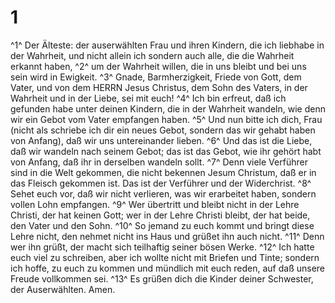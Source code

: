 # 1 
^1^ Der Älteste: der auserwählten Frau und ihren Kindern, die ich liebhabe in der Wahrheit, und nicht allein ich sondern auch alle, die die Wahrheit erkannt haben, ^2^ um der Wahrheit willen, die in uns bleibt und bei uns sein wird in Ewigkeit. ^3^ Gnade, Barmherzigkeit, Friede von Gott, dem Vater, und von dem HERRN Jesus Christus, dem Sohn des Vaters, in der Wahrheit und in der Liebe, sei mit euch! ^4^ Ich bin erfreut, daß ich gefunden habe unter deinen Kindern, die in der Wahrheit wandeln, wie denn wir ein Gebot vom Vater empfangen haben. ^5^ Und nun bitte ich dich, Frau (nicht als schriebe ich dir ein neues Gebot, sondern das wir gehabt haben von Anfang), daß wir uns untereinander lieben. ^6^ Und das ist die Liebe, daß wir wandeln nach seinem Gebot; das ist das Gebot, wie ihr gehört habt von Anfang, daß ihr in derselben wandeln sollt. ^7^ Denn viele Verführer sind in die Welt gekommen, die nicht bekennen Jesum Christum, daß er in das Fleisch gekommen ist. Das ist der Verführer und der Widerchrist. ^8^ Sehet euch vor, daß wir nicht verlieren, was wir erarbeitet haben, sondern vollen Lohn empfangen. ^9^ Wer übertritt und bleibt nicht in der Lehre Christi, der hat keinen Gott; wer in der Lehre Christi bleibt, der hat beide, den Vater und den Sohn. ^10^ So jemand zu euch kommt und bringt diese Lehre nicht, den nehmet nicht ins Haus und grüßet ihn auch nicht. ^11^ Denn wer ihn grüßt, der macht sich teilhaftig seiner bösen Werke. ^12^ Ich hatte euch viel zu schreiben, aber ich wollte nicht mit Briefen und Tinte; sondern ich hoffe, zu euch zu kommen und mündlich mit euch reden, auf daß unsere Freude vollkommen sei. ^13^ Es grüßen dich die Kinder deiner Schwester, der Auserwählten. Amen. 